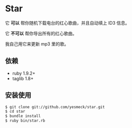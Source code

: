 # Star

它 **可以** 帮你随机下载电台的红心歌曲，并且自动填上 ID3 信息。

它 **不可以** 帮你导出所有的红心歌曲。

我自己用它来更新 mp3 里的歌。

## 依赖

* ruby 1.9.2+
* taglib 1.8+

## 安装使用

``` bash
$ git clone git://github.com/yesmeck/star.git
$ cd star
$ bundle install
$ ruby bin/star.rb
```

